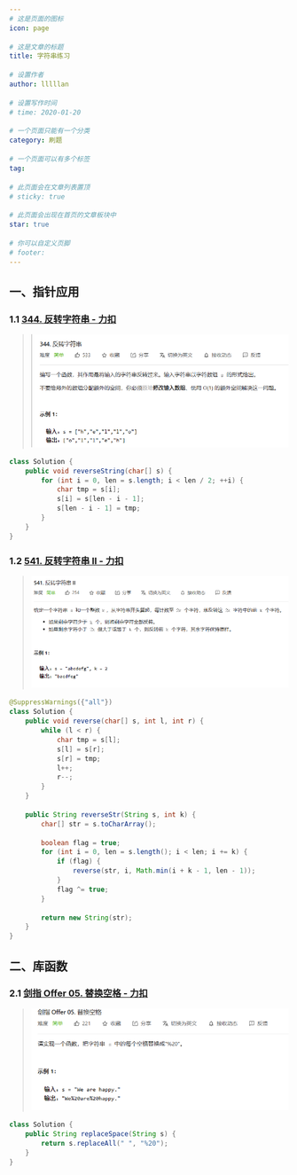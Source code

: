 ```yaml
---
# 这是页面的图标
icon: page

# 这是文章的标题
title: 字符串练习

# 设置作者
author: lllllan

# 设置写作时间
# time: 2020-01-20

# 一个页面只能有一个分类
category: 刷题

# 一个页面可以有多个标签
tag:

# 此页面会在文章列表置顶
# sticky: true

# 此页面会出现在首页的文章板块中
star: true

# 你可以自定义页脚
# footer: 
---
```




## 一、指针应用



### 1.1 [344. 反转字符串 - 力扣](https://leetcode-cn.com/problems/reverse-string/)

> ![image-20220301144734755](README.assets/image-20220301144734755.png)

```java
class Solution {
    public void reverseString(char[] s) {
        for (int i = 0, len = s.length; i < len / 2; ++i) {
            char tmp = s[i];
            s[i] = s[len - i - 1];
            s[len - i - 1] = tmp;
        }
    }
}
```



### 1.2 [541. 反转字符串 II - 力扣](https://leetcode-cn.com/problems/reverse-string-ii/)

> ![image-20220301145706719](README.assets/image-20220301145706719.png)

```java
@SuppressWarnings({"all"})
class Solution {
    public void reverse(char[] s, int l, int r) {
        while (l < r) {
            char tmp = s[l];
            s[l] = s[r];
            s[r] = tmp;
            l++;
            r--;
        }
    }

    public String reverseStr(String s, int k) {
        char[] str = s.toCharArray();

        boolean flag = true;
        for (int i = 0, len = s.length(); i < len; i += k) {
            if (flag) {
                reverse(str, i, Math.min(i + k - 1, len - 1));
            }
            flag ^= true;
        }

        return new String(str);
    }
}
```



## 二、库函数



### 2.1 [剑指 Offer 05. 替换空格 - 力扣](https://leetcode-cn.com/problems/ti-huan-kong-ge-lcof/)

> ![image-20220301150014354](README.assets/image-20220301150014354.png)

```java
class Solution {
    public String replaceSpace(String s) {
        return s.replaceAll(" ", "%20");
    }
}
```

